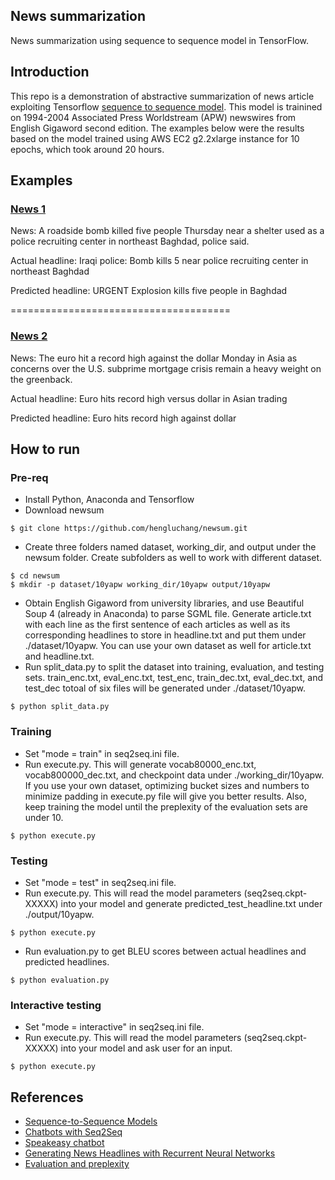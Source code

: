 ## News summarization
News summarization using sequence to sequence model in TensorFlow.

## Introduction
This repo is a demonstration of abstractive summarization of news article exploiting Tensorflow [sequence to sequence model](https://www.tensorflow.org/tutorials/seq2seq/). This model is trainined on 1994-2004 Associated Press Worldstream (APW) newswires from English Gigaword second edition. The examples below were the results based on the model trained using AWS EC2 g2.2xlarge instance for 10 epochs, which took around 20 hours. 

## Examples
### [News 1](https://www.highbeam.com/doc/1A1-D8SKOI7O0.html)
News: A roadside bomb killed five people Thursday near a shelter used as a police recruiting center in northeast Baghdad, police said.

Actual headline: Iraqi police: Bomb kills 5 near police recruiting center in northeast Baghdad

Predicted headline: URGENT Explosion kills five people in Baghdad

======================================
### [News 2](https://www.highbeam.com/doc/1A1-D8SNBQJ83.html)
News: The euro hit a record high against the dollar Monday in Asia as concerns over the U.S. subprime mortgage crisis remain a heavy weight on the greenback.

Actual headline: Euro hits record high versus dollar in Asian trading

Predicted headline: Euro hits record high against dollar

## How to run
### Pre-req
- Install Python, Anaconda and Tensorflow
- Download newsum 
```
$ git clone https://github.com/hengluchang/newsum.git
```

- Create three folders named dataset, working_dir, and output under the newsum folder. Create subfolders as well to work with different dataset. 
```
$ cd newsum
$ mkdir -p dataset/10yapw working_dir/10yapw output/10yapw
```

- Obtain English Gigaword from university libraries, and use Beautiful Soup 4 (already in Anaconda) to parse SGML file. Generate article.txt with each line as the first sentence of each articles as well as its corresponding headlines to store in headline.txt and put them under ./dataset/10yapw. You can use your own dataset as well for article.txt and headline.txt. 
- Run split_data.py to split the dataset into training, evaluation, and testing sets. train_enc.txt, eval_enc.txt, test_enc, train_dec.txt, eval_dec.txt, and test_dec totoal of six files will be generated under ./dataset/10yapw. 
```
$ python split_data.py
```

### Training
- Set "mode = train" in seq2seq.ini file. 
- Run execute.py. This will generate vocab80000_enc.txt, vocab800000_dec.txt, and checkpoint data under ./working_dir/10yapw. If you use your own dataset, optimizing bucket sizes and numbers to minimize padding in execute.py file will give you better results. Also, keep training the model until the preplexity of the evaluation sets are under 10.  
```
$ python execute.py
```

### Testing
- Set "mode = test" in seq2seq.ini file. 
- Run execute.py. This will read the model parameters (seq2seq.ckpt-XXXXX) into your model and generate predicted_test_headline.txt under ./output/10yapw. 

```
$ python execute.py
```

- Run evaluation.py to get BLEU scores between actual headlines and predicted headlines. 
```
$ python evaluation.py
```


### Interactive testing
- Set "mode = interactive" in seq2seq.ini file.
- Run execute.py. This will read the model parameters (seq2seq.ckpt-XXXXX) into your model and ask user for an input. 
```
$ python execute.py
```

## References
- [Sequence-to-Sequence Models](https://www.tensorflow.org/tutorials/seq2seq/)
- [Chatbots with Seq2Seq](http://suriyadeepan.github.io/2016-06-28-easy-seq2seq/)
- [Speakeasy chatbot](http://lauragelston.ghost.io/speakeasy/)
- [Generating News Headlines with Recurrent Neural Networks](https://arxiv.org/abs/1512.01712)
- [Evaluation and preplexity](https://www.youtube.com/watch?v=OHyVNCvnsTo)
